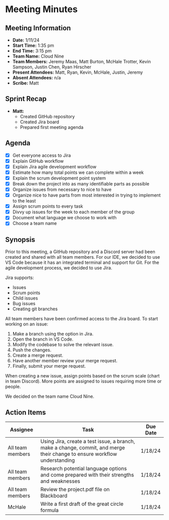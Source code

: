 # Meeting Minutes

## Meeting Information

- **Date:** 1/11/24
- **Start Time:** 1:35 pm
- **End Time:** 3:15 pm
- **Team Name:** Cloud Nine  
- **Team Members:** Jeremy Maas, Matt Burton, McHale Trotter, Kevin Sampson, Justin Chen, Ryan Hirscher
- **Present Attendees:** Matt, Ryan, Kevin, McHale, Justin, Jeremy
- **Absent Attendees:** n/a
- **Scribe:** Matt

## Sprint Recap

- **Matt:**
  - Created GitHub repository
  - Created Jira board
  - Prepared first meeting agenda

## Agenda

- [x] Get everyone access to Jira
- [x] Explain GitHub workflow
- [x] Explain Jira agile development workflow
- [x] Estimate how many total points we can complete within a week
- [x] Explain the scrum development point system
- [x] Break down the project into as many identifiable parts as possible
- [x] Organize issues from necessary to nice to have
- [x] Organize nice to have parts from most interested in trying to implement to the least
- [x] Assign scrum points to every task
- [x] Divvy up issues for the week to each member of the group
- [x] Document what language we choose to work with
- [x] Choose a team name

## Synopsis

Prior to this meeting, a GitHub repository and a Discord server had been created and shared with all team members. For our IDE, we decided to use VS Code because it has an integrated terminal and support for Git. For the agile development process, we decided to use Jira.

Jira supports:

- Issues
- Scrum points
- Child issues
- Bug issues
- Creating git branches

All team members have been confirmed access to the Jira board. To start working on an issue:

1. Make a branch using the option in Jira.
2. Open the branch in VS Code.
3. Modify the codebase to solve the relevant issue.
4. Push the changes.
5. Create a merge request.
6. Have another member review your merge request.
7. Finally, submit your merge request.

When creating a new issue, assign points based on the scrum scale (chart in team Discord). More points are assigned to issues requiring more time or people.

We decided on the team name Cloud Nine.

## Action Items

| **Assignee**       | **Task**                                                                                                                | **Due Date** |
|-------------------|-----------------------------------------------------------------------------------------------------------------------|--------------|
| All team members | Using Jira, create a test issue, a branch, make a change, commit, and merge their change to ensure workflow understanding | 1/18/24      |
| All team members | Research potential language options and come prepared with their strengths and weaknesses                              | 1/18/24      |
| All team members | Review the project.pdf file on Blackboard                                                                             | 1/18/24      |
| McHale            | Write a first draft of the great circle formula                                                                       | 1/18/24      |
